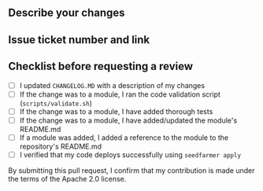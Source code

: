 ## Describe your changes

## Issue ticket number and link

## Checklist before requesting a review

- [ ] I updated `CHANGELOG.MD` with a description of my changes
- [ ] If the change was to a module, I ran the code validation script (`scripts/validate.sh`)
- [ ] If the change was to a module, I have added thorough tests
- [ ] If the change was to a module, I have added/updated the module's README.md
- [ ] If a module was added, I added a reference to the module to the repository's README.md
- [ ] I verified that my code deploys successfully using `seedfarmer apply`

By submitting this pull request, I confirm that my contribution is made under the terms of the Apache 2.0 license.
